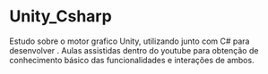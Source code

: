 # Unity_Csharp
 Estudo sobre o motor grafico Unity, utilizando junto com C# para desenvolver . Aulas assistidas dentro do youtube para obtenção de conhecimento básico das funcionalidades e interações de ambos.
